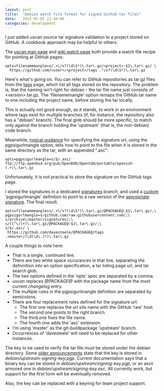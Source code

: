 ```yaml
---
layout: post
title:  "Debian watch file format for signed Github tar files"
date:   2015-05-02 21:44:00
categories: development
---
```


I just added uscan source tar signature validation to a project stored on
GitHub. A cookbook approach may be helpful to others.

The [uscan man page][] and [wiki watch page][] both provide a watch file
recipe for pointing at GitHub pages:

[uscan man page]: http://manpages.debian.org/cgi-bin/man.cgi?query=uscan
[wiki watch page]: https://wiki.debian.org/debian/watch#GitHub

    opts=filenamemangle=s/.+\/v?(\d\S*)\.tar\.gz/<project>-$1\.tar\.gz/ \
      https://github.com/<user>/<project>/tags .*/v?(\d\S*)\.tar\.gz

Here's what's going on. You can refer to GitHub repositories as tar.gz files
from the [tags][] page, which list all tags stored on the
repository. The problem is, that the naming isn't right for debian - the
tar file name just consists of \<version\>.tar.gz. The 'filenamemangle'
option remaps the GitHub tar name to one including the project name, before
storing the tar locally.

[tags]: https://github.com/davesteele/comitup/tags

This is actually not good enough, as it stands, to work in an environment where
tags exist for multiple branches (if, for instance, the repository also has a
"debian" branch). The final glob should be more specific, to match only against
the branch holding the 'upstream' (that is, the non-debian) code branch.

Meanwhile, [typical guidance][] for specifying the signature url, using the pgpsigurlmangle
option, tells how to point to the file when it is stored in the same directory
as the tar, with an appended ".asc":

[typical guidance]: https://wiki.debian.org/debian/watch#Cryptographic_signature_verification

    opts=pgpsigurlmangle=s/$/.asc/ ftp://ftp.openbsd.org/pub/OpenBSD/OpenSSH/portable/openssh-(.+)\.tar\.gz

Unfortunately, it is not practical to store the signature on the GitHub tags
page.

I stored the signatures in a dedicated [signatures][] branch, and used a
[custom][] 'pgpsigurlmangle' definition to point to a raw version of the
[appropriate signature][]. The final result:

[signatures]: https://github.com/davesteele/comitup/tree/signatures
[custom]: https://raw.githubusercontent.com/davesteele/comitup/debian/debian/watch
[appropriate signature]: https://raw.githubusercontent.com/davesteele/comitup/signatures/comitup-0.1.tar.gz.asc

    opts=filenamemangle=s/.+\/v?(\d\S*)\.tar\.gz/@PACKAGE@-$1\.tar\.gz/,\
    pgpsigurlmangle=s/github.com/raw.githubusercontent.com/;\
    s/archive\/master/signatures/;\
    s/([^\/]+)\.tar\.gz/@PACKAGE@-$1\.tar\.gz/;\
    s/$/.asc/ \
     https://github.com/davesteele/@PACKAGE@/tags .+master/(\d[\d\.]*)\.tar\.gz

A couple things to note here:

* That is a single, continued line.
* There are two white space occurances in that line, separating the defninition
into an option specification, a tar listing page url, and tar search glob.
* The two options defined in the 'opts' spec are separated by a comma.
* _uscan_ replaces _@PACKAGE@_ with the package name from the most current
  _changelog_ entry.
* The multiple rules in the pgpsigurlmangle definition are separated by
semicolons.
* There are four replacement rules defined for the signature url:
  * The first one replaces the url site name with the GitHub 'raw' host.
  * The second one points to the right branch.
  * The third one fixes the file name.
  * The fourth one adds the 'asc' extension.
* I'm using 'master' as the git-buildpackage 'upstream' branch.
* Occurrences of 'davesteele' will need to be replaced for
other instances.

The key to be used to verify the tar file must be stored under the debian
directory.
Some [older announcements][] state that the key is stored in
*debian/upstream-signing-key.pgp*. Current documentation says that a binary key
can be stored in *debian/upstream/signing-key.pgp*, or an ascii armored one in
*debian/upstream/signing-key.asc*. All currently work, but support for the
first form will be eventually removed.

[older announcements]: http://debian-administration.org/users/dkg/weblog/106

Also, the key can be replaced with a keyring for team project support.


